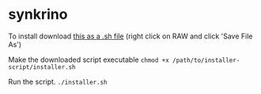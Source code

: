 # synkrino
To install download [this as a .sh file](https://github.com/devprabal/synkrino/raw/master/installer.sh) (right click on RAW and click 'Save File As')

Make the downloaded script executable `chmod +x /path/to/installer-script/installer.sh`

Run the script. `./installer.sh`
